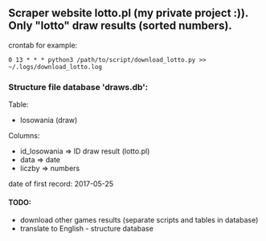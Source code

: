 ## Scraper website lotto.pl (my private project :)). Only "lotto" draw results (sorted numbers).

crontab for example:
```
0 13 * * * python3 /path/to/script/download_lotto.py >> ~/.logs/download_lotto.log
```

### Structure file database 'draws.db':

Table:
  * losowania (draw)

Columns:
  * id_losowania => ID draw result (lotto.pl)
  * data => date
  * liczby => numbers

date of first record: 2017-05-25

#### TODO:
* download other games results (separate scripts and tables in database)
* translate to English - structure database
